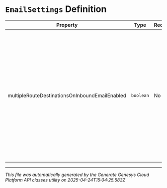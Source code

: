 # `EmailSettings` Definition

| Property | Type | Required | Description |
|----------|------|----------|-------------|
| multipleRouteDestinationsOnInboundEmailEnabled | `boolean` | No | This setting allows a single inbound email that contains multiple routes configured in Genesys Cloud to create a conversation per route. When this setting is disabled only a single conversation will be created |

---

*This file was automatically generated by the Generate Genesys Cloud Platform API classes utility on 2025-04-24T15:04:25.583Z*